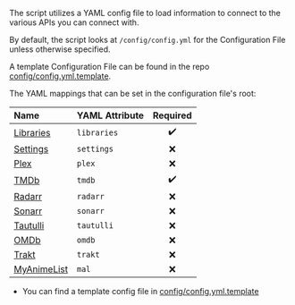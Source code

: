 The script utilizes a YAML config file to load information to connect to the various APIs you can connect with. 

By default, the script looks at `/config/config.yml` for the Configuration File unless otherwise specified.

A template Configuration File can be found in the repo [config/config.yml.template](https://github.com/meisnate12/Plex-Meta-Manager/blob/master/config/config.yml.template). 

The YAML mappings that can be set in the configuration file's root:

| Name | YAML Attribute | Required |
| :--- | :--- | :---: |
| [Libraries](https://github.com/meisnate12/Plex-Meta-Manager/wiki/Libraries-Attributes) | `libraries` | :heavy_check_mark: |
| [Settings](https://github.com/meisnate12/Plex-Meta-Manager/wiki/Settings-Attributes) | `settings` | :x: |
| [Plex](https://github.com/meisnate12/Plex-Meta-Manager/wiki/Plex-Attributes) | `plex` | :x: |
| [TMDb](https://github.com/meisnate12/Plex-Meta-Manager/wiki/TMDb-Attributes) | `tmdb` | :heavy_check_mark: |
| [Radarr](https://github.com/meisnate12/Plex-Meta-Manager/wiki/Radarr-Attributes) | `radarr` | :x: |
| [Sonarr](https://github.com/meisnate12/Plex-Meta-Manager/wiki/Sonarr-Attributes) | `sonarr` | :x: |
| [Tautulli](https://github.com/meisnate12/Plex-Meta-Manager/wiki/Tautulli-Attributes) | `tautulli` | :x: |
| [OMDb](https://github.com/meisnate12/Plex-Meta-Manager/wiki/OMDb-Attributes) | `omdb` | :x: |
| [Trakt](https://github.com/meisnate12/Plex-Meta-Manager/wiki/Trakt-Attributes) | `trakt` | :x: |
| [MyAnimeList](https://github.com/meisnate12/Plex-Meta-Manager/wiki/MyAnimeList-Attributes) | `mal` | :x: |

* You can find a template config file in [config/config.yml.template](https://github.com/meisnate12/Plex-Meta-Manager/blob/master/config/config.yml.template)